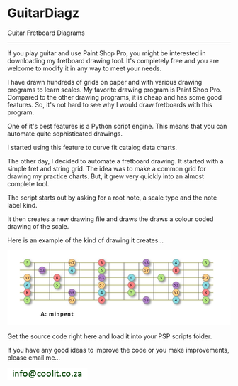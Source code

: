 # GuitarDiagz
Guitar Fretboard Diagrams

-------------------------------------------------------------------------

If you play guitar and use Paint Shop Pro, you might be interested in 
downloading my fretboard drawing tool.  It's completely free and you are 
welcome to modify it in any way to meet your needs.

I have drawn hundreds of grids on paper and with various drawing programs to 
learn scales.  My favorite drawing program is Paint Shop Pro.  Compared to 
the other drawing programs, it is cheap and has some good features.  So, it's 
not hard to see why I would draw fretboards with this program.

One of it's best features is a Python script engine.  This means that 
you can automate quite sophisticated drawings.

I started using this feature to curve fit catalog data charts.

The other day, I decided to automate a fretboard drawing.  It started with a 
simple fret and string grid.  The idea was to make a common grid for drawing 
my practice charts.  But, it grew very quickly into an almost complete tool.

The script starts out by asking for a root note, a scale type and the note 
label kind.  

It then creates a new drawing file and draws the draws a colour coded drawing 
of the scale.

Here is an example of the kind of drawing it creates...

![A Minor Pentatonic](a_min_pent.jpg)

Get the source code right here and load it into your PSP scripts folder.

If you have any good ideas to improve the code or you make improvements, 
please email me...

![email me](email.png)

